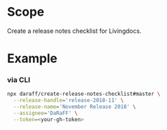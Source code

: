 # Scope

Create a release notes checklist for Livingdocs.

# Example

### via CLI

```bash
npx daraff/create-release-notes-checklist#master \
  --release-handle='release-2018-11' \
  --release-name='November Release 2018' \
  --assignee='DaRaFF' \
  --token=<your-gh-token>
```
